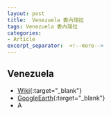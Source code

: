 ```yaml
---
layout: post
title:  Venezuela 委內瑞拉
tags: Venezuela 委內瑞拉 
categories:
- Article
excerpt_separator:  <!--more-->
---
```

## Venezuela 
- [Wiki](https://zh.wikipedia.org/w/index.php?search=Venezuela "Wiki"){:target="_blank"} 
- [GoogleEarth](https://earth.google.com/web/search/Venezuela "GoogleEarth"){:target="_blank"} 
- A 

